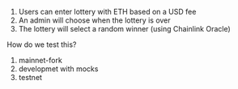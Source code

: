 1. Users can enter lottery with ETH based on a USD fee
2. An admin will choose when the lottery is over
3. The lottery will select a random winner (using Chainlink Oracle)

How do we test this?
1. mainnet-fork
2. developmet with mocks
3. testnet
